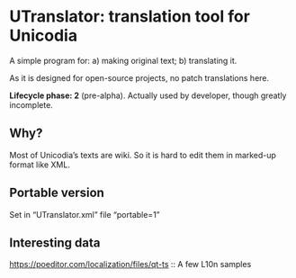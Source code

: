 # UTranslator: translation tool for Unicodia

A simple program for: a) making original text; b) translating it.

As it is designed for open-source projects, no patch translations here.

**Lifecycle phase: 2** (pre-alpha). Actually used by developer, though greatly incomplete.

## Why?

Most of Unicodia’s texts are wiki. So it is hard to edit them in marked-up format like XML.

## Portable version

Set in “UTranslator.xml” file “portable=1”

## Interesting data

https://poeditor.com/localization/files/qt-ts :: A few L10n samples